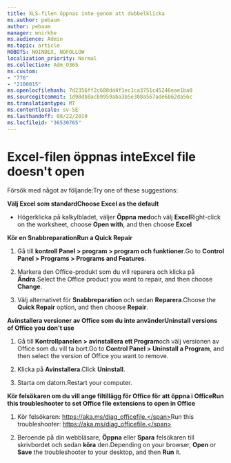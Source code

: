 ```yaml
---
title: XLS-filen öppnas inte genom att dubbelklicka
ms.author: pebaum
author: pebaum
manager: mnirkhe
ms.audience: Admin
ms.topic: article
ROBOTS: NOINDEX, NOFOLLOW
localization_priority: Normal
ms.collection: Adm_O365
ms.custom:
- "776"
- "2100015"
ms.openlocfilehash: 7d2356ff2c688dd4f1ec1ca3751c45246eae1ba0
ms.sourcegitcommit: 1d98db8acb9959aba3b5e308a567ade6b62da56c
ms.translationtype: MT
ms.contentlocale: sv-SE
ms.lasthandoff: 08/22/2019
ms.locfileid: "36530765"
---
```

# <a name="excel-file-doesnt-open"></a><span data-ttu-id="ddc3f-102">Excel-filen öppnas inte</span><span class="sxs-lookup"><span data-stu-id="ddc3f-102">Excel file doesn't open</span></span>

<span data-ttu-id="ddc3f-103">Försök med något av följande:</span><span class="sxs-lookup"><span data-stu-id="ddc3f-103">Try one of these suggestions:</span></span>

<span data-ttu-id="ddc3f-104">**Välj Excel som standard**</span><span class="sxs-lookup"><span data-stu-id="ddc3f-104">**Choose Excel as the default**</span></span>

* <span data-ttu-id="ddc3f-105">Högerklicka på kalkylbladet, väljer **Öppna med**och välj **Excel**</span><span class="sxs-lookup"><span data-stu-id="ddc3f-105">Right-click on the worksheet, choose **Open with**, and then choose **Excel**</span></span>

<span data-ttu-id="ddc3f-106">**Kör en Snabbreparation**</span><span class="sxs-lookup"><span data-stu-id="ddc3f-106">**Run a Quick Repair**</span></span>

1. <span data-ttu-id="ddc3f-107">Gå till **kontroll Panel > program > program och funktioner**.</span><span class="sxs-lookup"><span data-stu-id="ddc3f-107">Go to **Control Panel > Programs > Programs and Features**.</span></span>

2. <span data-ttu-id="ddc3f-108">Markera den Office-produkt som du vill reparera och klicka på **Ändra**.</span><span class="sxs-lookup"><span data-stu-id="ddc3f-108">Select the Office product you want to repair, and then choose **Change**.</span></span>

3. <span data-ttu-id="ddc3f-109">Välj alternativet för **Snabbreparation** och sedan **Reparera**.</span><span class="sxs-lookup"><span data-stu-id="ddc3f-109">Choose the **Quick Repair** option, and then choose **Repair**.</span></span>

<span data-ttu-id="ddc3f-110">**Avinstallera versioner av Office som du inte använder**</span><span class="sxs-lookup"><span data-stu-id="ddc3f-110">**Uninstall versions of Office you don't use**</span></span>

1. <span data-ttu-id="ddc3f-111">Gå till **Kontrollpanelen > avinstallera ett Program**och välj versionen av Office som du vill ta bort.</span><span class="sxs-lookup"><span data-stu-id="ddc3f-111">Go to **Control Panel > Uninstall a Program**, and then select the version of Office you want to remove.</span></span>

2. <span data-ttu-id="ddc3f-112">Klicka på **Avinstallera**.</span><span class="sxs-lookup"><span data-stu-id="ddc3f-112">Click **Uninstall**.</span></span>

3. <span data-ttu-id="ddc3f-113">Starta om datorn.</span><span class="sxs-lookup"><span data-stu-id="ddc3f-113">Restart your computer.</span></span>

<span data-ttu-id="ddc3f-114">**Kör felsökaren om du vill ange filtillägg för Office för att öppna i Office**</span><span class="sxs-lookup"><span data-stu-id="ddc3f-114">**Run this troubleshooter to set Office file extensions to open in Office**</span></span>

1. <span data-ttu-id="ddc3f-115">Kör felsökaren: https://aka.ms/diag_officefile.</span><span class="sxs-lookup"><span data-stu-id="ddc3f-115">Run this troubleshooter: https://aka.ms/diag_officefile.</span></span>

2. <span data-ttu-id="ddc3f-116">Beroende på din webbläsare, **Öppna** eller **Spara** felsökaren till skrivbordet och sedan **köra** den.</span><span class="sxs-lookup"><span data-stu-id="ddc3f-116">Depending on your browser, **Open** or **Save** the troubleshooter to your desktop, and then **Run** it.</span></span>
